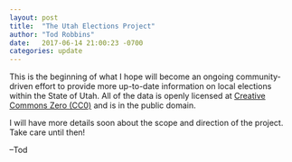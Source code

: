 ```yaml
---
layout: post
title:  "The Utah Elections Project"
author: "Tod Robbins"
date:   2017-06-14 21:00:23 -0700
categories: update
---
```

This is the beginning of what I hope will become an ongoing community-driven effort to provide more up-to-date information on local elections within the State of Utah. All of the data is openly licensed at [Creative Commons Zero (CC0)](https://creativecommons.org/publicdomain/zero/1.0/) and is in the public domain.

I will have more details soon about the scope and direction of the project. Take care until then!

–Tod
